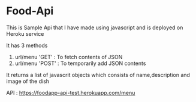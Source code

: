 # Food-Api
This is Sample Api that I have made using javascript and is deployed on Heroku service

It has 3 methods 
1) url/menu 'GET' : To fetch contents of JSON
2) url/menu 'POST' : To temporarily add JSON contents

It returns a list of javascrit objects which consists of name,description and image of the dish

API : https://foodapp-api-test.herokuapp.com/menu

